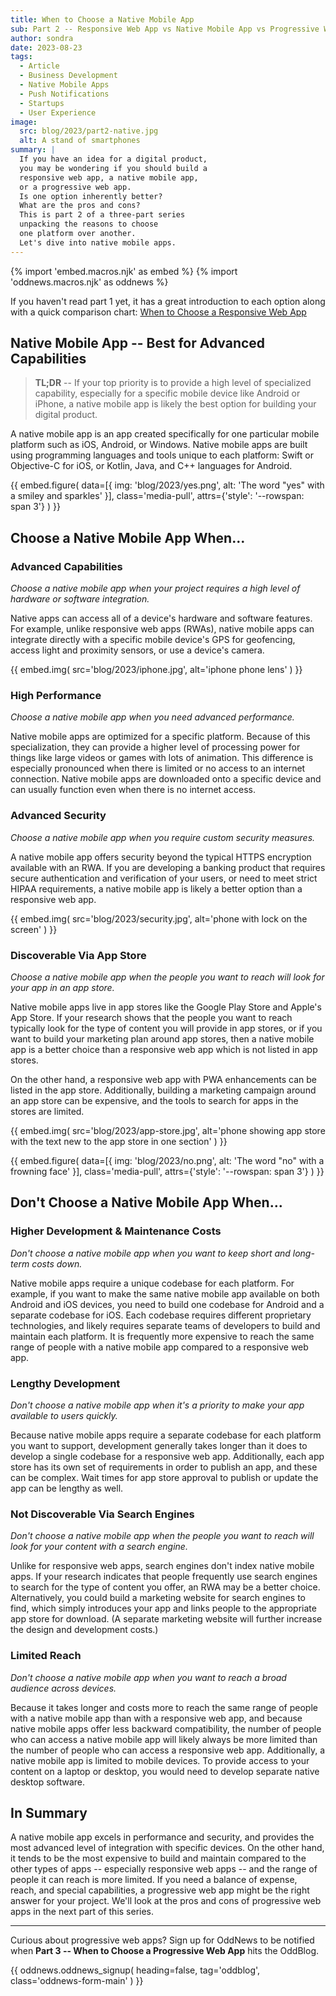 ```yaml
---
title: When to Choose a Native Mobile App
sub: Part 2 -- Responsive Web App vs Native Mobile App vs Progressive Web App
author: sondra
date: 2023-08-23
tags:
  - Article
  - Business Development
  - Native Mobile Apps
  - Push Notifications
  - Startups
  - User Experience
image:
  src: blog/2023/part2-native.jpg
  alt: A stand of smartphones
summary: |
  If you have an idea for a digital product,
  you may be wondering if you should build a
  responsive web app, a native mobile app,
  or a progressive web app.
  Is one option inherently better?
  What are the pros and cons?
  This is part 2 of a three-part series
  unpacking the reasons to choose
  one platform over another.
  Let's dive into native mobile apps.
---
```


{% import 'embed.macros.njk' as embed %}
{% import 'oddnews.macros.njk' as oddnews %}

If you haven't read part 1 yet, it has a great introduction to each option along
with a quick comparison chart: [When to Choose a Responsive Web
App](/2023/07/11/when-to-choose-a-responsive-web-app/)

<!-- **Read all three parts to compare app types:**

1. [When to Choose a Responsive Web App](/2023/07/11/when-to-choose-a-responsive-web-app/)
2. [When to Choose a Native Mobile App](/2023/08/01/when-to-choose-a-native-mobile-app/)
3. [When to Choose a Progressive Web App](/2023/09/01/when-to-choose-a-progressive-web-app/) -->

## Native Mobile App -- Best for Advanced Capabilities

> **TL;DR** --
> If your top priority is to provide a high level of specialized
> capability, especially for a specific mobile device like Android
> or iPhone, a native mobile app is likely the best option for
> building your digital product.

A native mobile app is an app created specifically for one particular mobile
platform such as iOS, Android, or Windows. Native mobile apps are built using
programming languages and tools unique to each platform: Swift or Objective-C
for iOS, or Kotlin, Java, and C++ languages for Android.

{{ embed.figure(
  data=[{
    img: 'blog/2023/yes.png',
    alt: 'The word "yes" with a smiley and sparkles'
  }],
  class='media-pull',
  attrs={'style': '--rowspan: span 3'}
) }}

## Choose a Native Mobile App When…

### Advanced Capabilities
*Choose a native mobile app when your project requires a high level of hardware
or software integration.*

Native apps can access all of a device's hardware and software features. For
example, unlike responsive web apps (RWAs), native mobile apps can integrate
directly with a specific mobile device's GPS for geofencing, access light and
proximity sensors, or use a device's camera.

{{ embed.img(
  src='blog/2023/iphone.jpg',
  alt='iphone phone lens'
) }}

### High Performance
*Choose a native mobile app when you need advanced performance.*

Native mobile apps are optimized for a specific platform. Because of this
specialization, they can provide a higher level of processing power for things
like large videos or games with lots of animation. This difference is especially
pronounced when there is limited or no access to an internet connection. Native
mobile apps are downloaded onto a specific device and can usually function even
when there is no internet access.

### Advanced Security
*Choose a native mobile app when you require custom security measures.*

A native mobile app offers security beyond the typical HTTPS encryption
available with an RWA. If you are developing a banking product that requires
secure authentication and verification of your users, or need to meet strict
HIPAA requirements, a native mobile app is likely a better option than a
responsive web app.

{{ embed.img(
  src='blog/2023/security.jpg',
  alt='phone with lock on the screen'
) }}

### Discoverable Via App Store
*Choose a native mobile app when the people you want to reach will look for your
app in an app store.*

Native mobile apps live in app stores like the Google Play Store and Apple's App
Store. If your research shows that the people you want to reach typically look
for the type of content you will provide in app stores, or if you want to build
your marketing plan around app stores, then a native mobile app is a better
choice than a responsive web app which is not listed in app stores.

On the other hand, a responsive web app with PWA enhancements can be listed in
the app store. Additionally, building a marketing campaign around an app store
can be expensive, and the tools to search for apps in the stores are limited.

{{ embed.img(
  src='blog/2023/app-store.jpg',
  alt='phone showing app store with the text new to the app store in one section'
) }}

{{ embed.figure(
  data=[{
    img: 'blog/2023/no.png',
    alt: 'The word "no" with a frowning face'
  }],
  class='media-pull',
  attrs={'style': '--rowspan: span 3'}
) }}

## Don't Choose a Native Mobile App When…

### Higher Development & Maintenance Costs
*Don't choose a native mobile app when you want to keep short and long-term
costs down.*

Native mobile apps require a unique codebase for each platform. For example, if
you want to make the same native mobile app available on both Android and iOS
devices, you need to build one codebase for Android and a separate codebase for
iOS. Each codebase requires different proprietary technologies, and likely
requires separate teams of developers to build and maintain each platform. It is
frequently more expensive to reach the same range of people with a native mobile
app compared to a responsive web app.

### Lengthy Development
*Don't choose a native mobile app when it's a priority to make your app
available to users quickly.*

Because native mobile apps require a separate codebase for each platform you
want to support, development generally takes longer than it does to develop a
single codebase for a responsive web app. Additionally, each app store has its
own set of requirements in order to publish an app, and these can be complex.
Wait times for app store approval to publish or update the app can be lengthy as
well.

### Not Discoverable Via Search Engines
*Don't choose a native mobile app when the people you want to reach will look
for your content with a search engine.*

Unlike for responsive web apps, search engines don't index native mobile apps.
If your research indicates that people frequently use search engines to search
for the type of content you offer, an RWA may be a better choice. Alternatively,
you could build a marketing website for search engines to find, which simply
introduces your app and links people to the appropriate app store for download.
(A separate marketing website will further increase the design and development
costs.)

### Limited Reach
*Don't choose a native mobile app when you want to reach a broad audience across
devices.*

Because it takes longer and costs more to reach the same range of people with a
native mobile app than with a responsive web app, and because native mobile apps
offer less backward compatibility, the number of people who can access a native
mobile app will likely always be more limited than the number of people who can
access a responsive web app. Additionally, a native mobile app is limited to
mobile devices. To provide access to your content on a laptop or desktop, you
would need to develop separate native desktop software.

## In Summary

A native mobile app excels in performance and security, and provides the most
advanced level of integration with specific devices. On the other hand, it tends
to be the most expensive to build and maintain compared to the other types of
apps -- especially responsive web apps -- and the range of people it can reach
is more limited. If you need a balance of expense, reach, and special
capabilities, a progressive web app might be the right answer for your project.
We'll look at the pros and cons of progressive web apps in the next part of this
series.

---

Curious about progressive web apps? Sign up for OddNews to be notified when
**Part 3 -- When to Choose a Progressive Web App** hits the OddBlog.

{{ oddnews.oddnews_signup(
  heading=false,
  tag='oddblog',
  class='oddnews-form-main'
) }}

<!-- Is a **progressive web app** right for your digital project? Read more about
[When to Choose a Progressive Web App](/2023/09/01/when-to-choose-a-progressive-web-app/). -->

